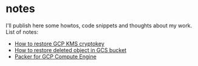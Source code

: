 # notes
I'll publish here some howtos, code snippets and thoughts about my work.
List of notes:
- [How to restore GCP KMS cryptokey](how_to_restore_kms_cryptokey.md)
- [How to restore deleted object in GCS bucket](how_to_restore_deleted_object_in_gcs_bucket.md)
- [Packer for GCP Compute Engine](packer_gcp.md)
